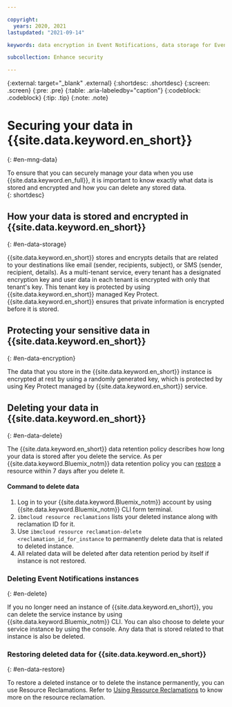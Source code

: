 ```yaml
---

copyright:
  years: 2020, 2021
lastupdated: "2021-09-14"

keywords: data encryption in Event Notifications, data storage for Event Notifications, bring your own keys for Event Notifications, BYOK for Event Notifications, key management for Event Notifications, key encryption for Event Notifications, personal data in Event Notifications, data deletion for Event Notifications, data in Event Notifications, data security in Event Notifications, KYOK for Event Notifications

subcollection: Enhance security

---
```


{:external: target="_blank" .external}
{:shortdesc: .shortdesc}
{:screen: .screen}
{:pre: .pre}
{:table: .aria-labeledby="caption"}
{:codeblock: .codeblock}
{:tip: .tip}
{:note: .note}   



# Securing your data in {{site.data.keyword.en_short}}
{: #en-mng-data}
<!-- The title of your H1 should be Securing your data in _service-name_, where _service-name_ is the non-trademarked short version conref, but the trademarked version is used in the first occurrence in this topic. Include your service name as a search keyword at the top of your Markdown file. See the example keywords above. -->

To ensure that you can securely manage your data when you use {{site.data.keyword.en_full}}, it is important to know exactly what data is stored and encrypted and how you can delete any stored data.   
{: shortdesc}

<!-- Work with your offering's SMEs to fill out the following sections as applicable to your offering. -->

## How your data is stored and encrypted in {{site.data.keyword.en_short}}
{: #en-data-storage}

{{site.data.keyword.en_short}} stores and encrypts details that are related to your destinations like email (sender, recipients, subject), or SMS (sender, recipient, details). As a multi-tenant service, every tenant has a designated encryption key and user data in each tenant is encrypted with only that tenant's key. This tenant key is protected by using {{site.data.keyword.en_short}} managed Key Protect. {{site.data.keyword.en_short}} ensures that private information is encrypted before it is stored.


## Protecting your sensitive data in {{site.data.keyword.en_short}}
{: #en-data-encryption}

The data that you store in the {{site.data.keyword.en_short}} instance is encrypted at rest by using a randomly generated key, which is protected by using Key Protect managed by {{site.data.keyword.en_short}} service.

<!-- Some other examples that support both Key Protect and Hyper Protect Crypto Services:
Event Streams: https://test.cloud.ibm.com/docs/EventStreams?topic=EventStreams-managing_encryption
https://test.cloud.ibm.com/docs/appid?topic=appid-mng-data -->


## Deleting your data in {{site.data.keyword.en_short}}
{: #en-data-delete}

The {{site.data.keyword.en_short}} data retention policy describes how long your data is stored after you delete the service. As per {{site.data.keyword.Bluemix_notm}} data retention policy you can [restore](/docs/account?topic=account-resource-reclamation&interface=cli#restore-resource-cli) a resource within 7 days after you delete it.

#### Command to delete data

1. Log in to your {{site.data.keyword.Bluemix_notm}} account by using {{site.data.keyword.Bluemix_notm}} CLI form terminal.
2. `ibmcloud resource reclamations` lists your deleted instance along with reclamation ID for it.  
3. Use `ibmcloud resource reclamation-delete <reclamation_id_for_instance` to permanently delete data that is related to deleted instance.  
4. All related data will be deleted after data retention period by itself if instance is not restored.

### Deleting Event Notifications instances
{: #en-delete}

If you no longer need an instance of {{site.data.keyword.en_short}}, you can delete the service instance by using {{site.data.keyword.Bluemix_notm}} CLI. You can also choose to delete your service instance by using the console. Any data that is stored related to that instance is also be deleted.


### Restoring deleted data for {{site.data.keyword.en_short}}
{: #en-data-restore}

To restore a deleted instance or to delete the instance permanently, you can use Resource Reclamations. Refer to [Using Resource Reclamations]((https://cloud.ibm.com/docs/account?topic=account-resource-reclamation)) to know more on the resource reclamation.
